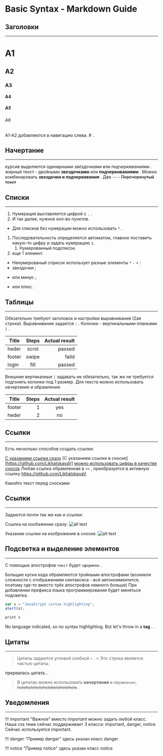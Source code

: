 # Basic Syntax - Markdown Guide

## Заголовки
---

# А1
## А2
### А3
#### А4
##### А5
###### А6

А1-А2 добавляются в навигацию слева. # .

## Начертание
---

курсив выделяется одинарными *звёздочками* или _подчеркиваниями_ .
жирный текст - двойными **звездочками** или __подчеркиваниями__ .
Можно комбинировать **звездочки и _подчеркивания_** .
Две `~~` - ~~Перечеркнутый текст~~

## Списки
---

1. Нумерация выставляется цифрой с `.` .
2. И так далее, нужное кол-во пунктов.
* Для списков без нумерации можно использовать `*` .
1. Последовательность определяется автоматом, главное поставить
какую-то цифру и задать нумерацию `1`.
	1. Нумерованный подсписок.
9. еще 1 элемент.

* Ненумерованый сприсок использует разные элементы `*` `-` `+` :
* звездочки ;
- или минус ; 
+ или плюс .

## Таблицы
---

Обязательно требуют заголовок и настройки выравнивания (2ая строка). 
Выравнивание задается `:` . Колонки - вертикальными планками `|` .

|Title        |Steps        |Actual result|
|-------------|:-----------:|------------:|
|heder	      |scrol	    |passed       |
|footer       |swipe        |faild        |
|login        |fill         |passed	  |


Внешние вертикалные `|` задавать не обязательно, так же не требуется 
подгонять колонки под 1 размер. Для текста можно использовать начертание и обрамления.

Title | Steps | Actual result
---|---:|:---:
footer|1|yes
heder|2|no

## Ссылки
---

Есть несколько способов создать ссылки:

[С указанием ссылки сразу](https://github.com/LikhatskayaV)
[С указанием ссылки в сноске][https://github.com/LikhatskayaV]
[можно использовать цифры в качестве сносок][1]
Любая ссылка обрамленная в `<>` , преобразуется в активную ссылку
<https://github.com/LikhatskayaV>

Какойто текст перед сносками

[Vika's GitHub link]: https://github.com/LikhatskayaV
[1]: https://github.com/LikhatskayaV

## Ссылки
---

Задаются почти так же как и ссылки:

Ссылка на изобажение сразу:
![all text](https://static.vecteezy.com/system/resources/thumbnails/017/119/660/small/github-logo-git-hub-icon-with-text-on-white-and-black-background-free-vector.jpg)

Указание ссылки на изоброжение в сноске:
![alt text][logo]

[logo]: https://static.vecteezy.com/system/resources/thumbnails/017/119/660/small/github-logo-git-hub-icon-with-text-on-white-and-black-background-free-vector.jpg 

## Подсветка и выделение элементов
---

С помощью апострофов `текст` будет `оформлен` .

Больщие куски кода обрамляются тройными апострофами (возникли сложности с отображением 
синтаксиса - всё автокомментится, поэтому где-то вместо трёх апострофов немного больше)
При добавлении префикса языка программирования будет меняться подсветка.

```javascript
var s = "JavaScrypt sintax highlighting";
alert(s);
```
```s = "Python syntax highlighting"
print s
```

No language indicated, so no syntax highlighting. 
But let's throw in a <b>tag</b> . .

## Цитаты
---

> Цитаты задаются угловой скобкой `>` .
< Это строка является частью цитаты.

прервалась цитата...

> В цитатах можно использовать **начертания** и `обрамления`, ~~helohelohelohelohelohelohelo~~ . 
## Уведомления
---
!!! important "Важное"
вместо important можно задать любой класс. Наша css тема сейчас поддерживает 3 класса: 
important, danger, notice. Сейчас используется important.

!!! danger "Пример danger"
    здесь указан класс danger

!!! notice "Пример notice"
    здесь указан класс notice




